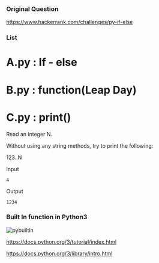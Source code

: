 
### Original Question
https://www.hackerrank.com/challenges/py-if-else

### List

# A.py : If - else


# B.py : function(Leap Day)


# C.py : print()

Read an integer N.

Without using any string methods, try to print the following:

123..N

Input
```
4
```
Output
```
1234
```



### Built In function in Python3
![pybuiltin](https://cloud.githubusercontent.com/assets/5623445/20272862/438a0cf4-aa5d-11e6-852d-fc12a416c85b.PNG)

https://docs.python.org/3/tutorial/index.html

https://docs.python.org/3/library/intro.html


